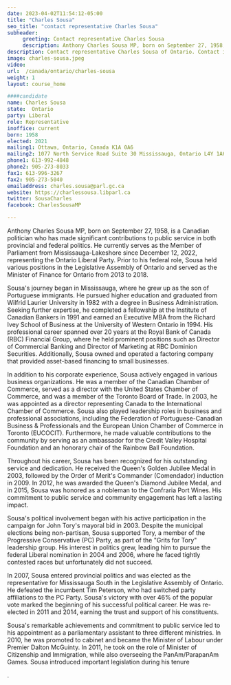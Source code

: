```yaml
---
date: 2023-04-02T11:54:12-05:00
title: "Charles Sousa"
seo_title: "contact representative Charles Sousa"
subheader:
     greeting: Contact representative Charles Sousa
     description: Anthony Charles Sousa MP, born on September 27, 1958, is a Canadian politician who has made significant contributions to public service in both provincial and federal politics.
description: Contact representative Charles Sousa of Ontario. Contact information for Charles Sousa includes email address, phone number, and mailing address.
image: charles-sousa.jpeg
video:
url:  /canada/ontario/charles-sousa
weight: 1
layout: course_home

####candidate
name: Charles Sousa
state:	Ontario
party: Liberal
role: Representative
inoffice: current
born: 1958
elected: 2021
mailing1: Ottawa, Ontario, Canada K1A 0A6
mailing2: 1077 North Service Road Suite 30 Mississauga, Ontario L4Y 1A6
phone1: 613-992-4848
phone2: 905-273-8033
fax1: 613-996-3267
fax2: 905-273-5040
emailaddress: charles.sousa@parl.gc.ca
website: https://charlessousa.libparl.ca
twitter: SousaCharles
facebook: CharlesSousaMP

---
```


Anthony Charles Sousa MP, born on September 27, 1958, is a Canadian politician who has made significant contributions to public service in both provincial and federal politics. He currently serves as the Member of Parliament from Mississauga-Lakeshore since December 12, 2022, representing the Ontario Liberal Party. Prior to his federal role, Sousa held various positions in the Legislative Assembly of Ontario and served as the Minister of Finance for Ontario from 2013 to 2018.

Sousa's journey began in Mississauga, where he grew up as the son of Portuguese immigrants. He pursued higher education and graduated from Wilfrid Laurier University in 1982 with a degree in Business Administration. Seeking further expertise, he completed a fellowship at the Institute of Canadian Bankers in 1991 and earned an Executive MBA from the Richard Ivey School of Business at the University of Western Ontario in 1994. His professional career spanned over 20 years at the Royal Bank of Canada (RBC) Financial Group, where he held prominent positions such as Director of Commercial Banking and Director of Marketing at RBC Dominion Securities. Additionally, Sousa owned and operated a factoring company that provided asset-based financing to small businesses.

In addition to his corporate experience, Sousa actively engaged in various business organizations. He was a member of the Canadian Chamber of Commerce, served as a director with the United States Chamber of Commerce, and was a member of the Toronto Board of Trade. In 2003, he was appointed as a director representing Canada to the International Chamber of Commerce. Sousa also played leadership roles in business and professional associations, including the Federation of Portuguese-Canadian Business & Professionals and the European Union Chamber of Commerce in Toronto (EUCOCIT). Furthermore, he made valuable contributions to the community by serving as an ambassador for the Credit Valley Hospital Foundation and an honorary chair of the Rainbow Ball Foundation.

Throughout his career, Sousa has been recognized for his outstanding service and dedication. He received the Queen's Golden Jubilee Medal in 2003, followed by the Order of Merit's Commander (Comendador) induction in 2009. In 2012, he was awarded the Queen's Diamond Jubilee Medal, and in 2015, Sousa was honored as a nobleman to the Confraria Port Wines. His commitment to public service and community engagement has left a lasting impact.

Sousa's political involvement began with his active participation in the campaign for John Tory's mayoral bid in 2003. Despite the municipal elections being non-partisan, Sousa supported Tory, a member of the Progressive Conservative (PC) Party, as part of the "Grits for Tory" leadership group. His interest in politics grew, leading him to pursue the federal Liberal nomination in 2004 and 2006, where he faced tightly contested races but unfortunately did not succeed.

In 2007, Sousa entered provincial politics and was elected as the representative for Mississauga South in the Legislative Assembly of Ontario. He defeated the incumbent Tim Peterson, who had switched party affiliations to the PC Party. Sousa's victory with over 46% of the popular vote marked the beginning of his successful political career. He was re-elected in 2011 and 2014, earning the trust and support of his constituents.

Sousa's remarkable achievements and commitment to public service led to his appointment as a parliamentary assistant to three different ministries. In 2010, he was promoted to cabinet and became the Minister of Labour under Premier Dalton McGuinty. In 2011, he took on the role of Minister of Citizenship and Immigration, while also overseeing the PanAm/ParapanAm Games. Sousa introduced important legislation during his tenure

.
